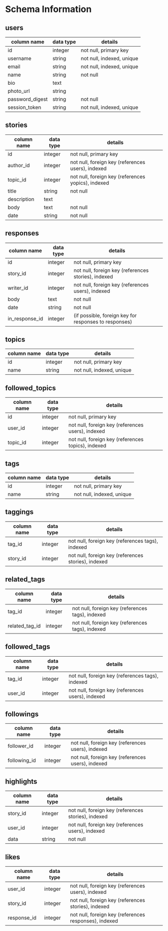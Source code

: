 # Schema Information

## users
column name     | data type | details
----------------|-----------|-----------------------
id              | integer   | not null, primary key
username        | string    | not null, indexed, unique
email           | string    | not null, indexed, unique
name            | string    | not null
bio             | text      |
photo_url       | string    |
password_digest | string    | not null
session_token   | string    | not null, indexed, unique

## stories
column name     | data type | details
----------------|-----------|-----------------------
id              | integer   | not null, primary key
author_id       | integer   | not null, foreign key (references users), indexed
topic_id        | integer   | not null, foreign key (references yopics), indexed
title           | string    | not null
description     | text      |
body            | text      | not null
date            | string    | not null

## responses
column name     | data type | details
----------------|-----------|-----------------------
id              | integer   | not null, primary key
story_id        | integer   | not null, foreign key (references stories), indexed
writer_id       | integer   | not null, foreign key (references users), indexed
body            | text      | not null
date            | string    | not null
in_response_id  | integer   | (if possible, foreign key for responses to responses)

## topics
column name     | data type | details
----------------|-----------|-----------------------
id              | integer   | not null, primary key
name            | string    | not null, indexed, unique

## followed_topics
column name     | data type | details
----------------|-----------|-----------------------
id              | integer   | not null, primary key
user_id         | integer   | not null, foreign key (references users), indexed
topic_id        | integer   | not null, foreign key (references topics), indexed

## tags
column name     | data type | details
----------------|-----------|-----------------------
id              | integer   | not null, primary key
name            | string    | not null, indexed, unique

## taggings
column name     | data type | details
----------------|-----------|-----------------------
tag_id          | integer   | not null, foreign key (references tags), indexed
story_id        | integer   | not null, foreign key (references stories), indexed

## related_tags
column name     | data type | details
----------------|-----------|-----------------------
tag_id          | integer   | not null, foreign key (references tags), indexed
related_tag_id  | integer   | not null, foreign key (references tags), indexed

## followed_tags
column name     | data type | details
----------------|-----------|-----------------------
tag_id          | integer   | not null, foreign key (references tags), indexed
user_id         | integer   | not null, foreign key (references users), indexed

## followings
column name     | data type | details
----------------|-----------|-----------------------
follower_id     | integer   | not null, foreign key (references users), indexed
following_id    | integer   | not null, foreign key (references users), indexed

## highlights
column name     | data type | details
----------------|-----------|-----------------------
story_id        | integer   | not null, foreign key (references stories), indexed
user_id         | integer   | not null, foreign key (references users), indexed
data            | string    | not null

## likes
column name     | data type | details
----------------|-----------|-----------------------
user_id         | integer   | not null, foreign key (references users), indexed
story_id        | integer   | not null, foreign key (references stories), indexed
response_id     | integer   | not null, foreign key (references responses), indexed
